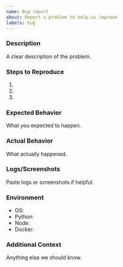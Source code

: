 ```yaml
---
name: Bug report
about: Report a problem to help us improve
labels: bug
---
```


### Description
A clear description of the problem.

### Steps to Reproduce
1.
2.
3.

### Expected Behavior
What you expected to happen.

### Actual Behavior
What actually happened.

### Logs/Screenshots
Paste logs or screenshots if helpful.

### Environment
- OS:
- Python:
- Node:
- Docker:

### Additional Context
Anything else we should know. 
